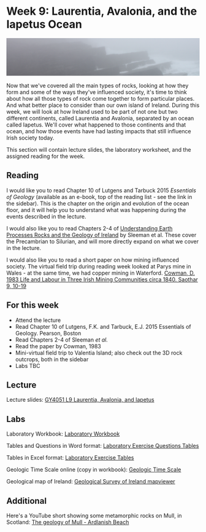 # Week 9: Laurentia, Avalonia, and the Iapetus Ocean

![Week 9 Cover image](./assets/images/mph.png)

Now that we've covered all the main types of rocks, looking at how they form and some of the ways they've influenced society, it's time to think about how all those types of rock come together to form particular places. And what better place to consider than our own island of Ireland. During this week, we will look at how Ireland used to be part of not one but two different continents, called Laurentia and Avalonia, separated by an ocean called Iapetus. We'll cover what happened to those continents and that ocean, and how those events have had lasting impacts that still influence Irish society today.

This section will contain lecture slides, the laboratory worksheet, and the assigned reading for the week.

## Reading

I would like you to read Chapter 10 of Lutgens and Tarbuck 2015 *Essentials of Geology* (available as an e-book, top of the reading list - see the link in the sidebar). This is the chapter on the origin and evolution of the ocean floor, and it will help you to understand what was happening during the events described in the lecture.

I would also like you to read Chapters 2-4 of [Understanding Earth Processes Rocks and the Geology of Ireland](https://gsi.ie/documents/UnderstandingEarth_bookmarked.pdf) by Sleeman et al. These cover the Precambrian to Silurian, and will more directly expand on what we cover in the lecture.

I would also like you to read a short paper on how mining influenced society. The virtual field trip during reading week looked at Parys mine in Wales - at the same time, we had copper mining in Waterford. [Cowman, D. 1983 Life and Labour in Three Irish Mining Communities circa 1840. Saothar 9, 10-19](https://www.jstor.org/stable/23193860)

## For this week

 - Attend the lecture
 - Read Chapter 10 of Lutgens, F.K. and Tarbuck, E.J. 2015 Essentials of Geology. Pearson, Boston
 - Read Chapters 2-4 of Sleeman *et al.*
 - Read the paper by Cowman, 1983
 - Mini-virtual field trip to Valentia Island; also check out the 3D rock outcrops, both in the sidebar
 - Labs TBC

## Lecture

Lecture slides: [GY4051 L9 Laurentia, Avalonia, and Iapetus](./assets/lectures/GY4051_L9_Laurentia_Avalonia_Iapetus.pdf)

## Labs

Laboratory Workbook: [Laboratory Workbook](./assets/labs/GY4051_Lab_Workbook.pdf)

Tables and Questions in Word format: [Laboratory Exercise Questions Tables](./assets/labs/GY4051_Lab_Tables_Questions.docx)

Tables in Excel format: [Laboratory Exercise Tables](./assets/labs/GY4051_Lab_Tables.xlsx)

Geologic Time Scale online (copy in workbook): [Geologic Time Scale](https://stratigraphy.org/chart/)

Geological map of Ireland: [Geological Survey of Ireland mapviewer](https://dcenr.maps.arcgis.com/apps/MapSeries/index.html?appid=a30af518e87a4c0ab2fbde2aaac3c228)

## Additional

Here's a YouTube short showing some metamorphic rocks on Mull, in Scotland: [The geology of Mull - Ardlanish Beach](https://www.youtube.com/watch?v=dpsiJPRnW00)
